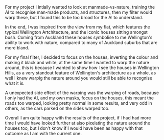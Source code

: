For my project I intially wanted to look at manmade-vs-nature, training the AI to recognise man-made products, and structures, then my filter would warp these, but I found this to be too broad for the AI to understand.

In the end, I was inspired from the view from my flat, which features the typical Wellington Artchitecture, and the iconic houses sitting amongst bush. Coming from Auckland these houses symbolise to me Wellington's ability to work with nature, compared to many of Auckland suburbs that are more bland.

For my final filter, I decided to focus on the houses, inverting the colour and making it black and white, at the same time I wanted to warp the nature around, this is because I wanted to show how I see the houses in Wellington Hills, as a very standout feature of Wellington's architecture as a whole, as well I knew warpig the nature around you would still be able to recognise what it is.

A unexpected side effect of the warping was the warping of roads, because I only had the AI, and my own masks, focus on the houses, this meant the roads too warped, looking pretty normal in some results, and very odd in others, as the cars parked on the sides warped too.

Overall I am quite happy with the results of the project, if I had had more time I would have looked further at also pixelating the nature around the houses too, but I don't know if I would have been as happy with that outcome as I am with the current one.